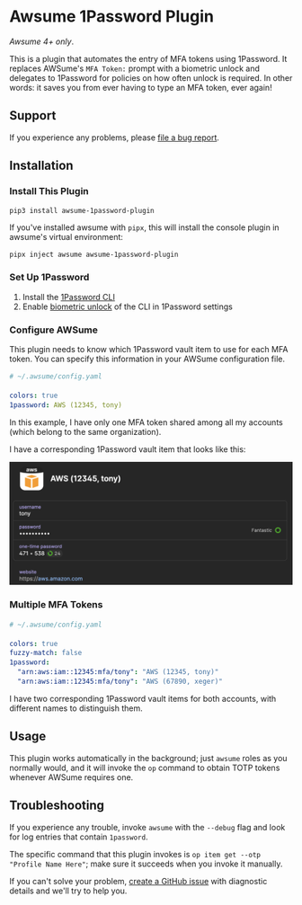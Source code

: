 # Awsume 1Password Plugin

_Awsume 4+ only_.

This is a plugin that automates the entry of MFA tokens using 1Password.
It replaces AWSume's `MFA Token:` prompt with a biometric unlock and delegates to 1Password for policies on how often unlock is required.
In other words: it saves you from ever having to type an MFA token, ever again!

## Support

If you experience any problems, please [file a bug report](https://github.com/xeger/awsume-1password-plugin/issues/new?assignees=xeger&template=bug_report.md).

## Installation

### Install This Plugin

```
pip3 install awsume-1password-plugin
```

If you've installed awsume with `pipx`, this will install the console plugin in awsume's virtual environment:

```
pipx inject awsume awsume-1password-plugin
```

### Set Up 1Password

1. Install the [1Password CLI](https://developer.1password.com/docs/cli)
2. Enable [biometric unlock](https://developer.1password.com/docs/cli/about-biometric-unlock) of the CLI in 1Password settings

### Configure AWSume

This plugin needs to know which 1Password vault item to use for each MFA token. You can specify this information in your AWSume configuration file.

```yaml
# ~/.awsume/config.yaml

colors: true
1password: AWS (12345, tony)
```

In this example, I have only one MFA token shared among all my accounts (which belong to the same organization).

I have a corresponding 1Password vault item that looks like this:


![Example 1Password Item](docs/screenshots/1p-item.png "Example 1Password Item")


### Multiple MFA Tokens

```yaml
# ~/.awsume/config.yaml

colors: true
fuzzy-match: false
1password:
  "arn:aws:iam::12345:mfa/tony": "AWS (12345, tony)"
  "arn:aws:iam::12345:mfa/tony": "AWS (67890, xeger)"
```

I have two corresponding 1Password vault items for both accounts, with different names to distinguish them.

## Usage

This plugin works automatically in the background; just `awsume` roles as you normally would, and it will invoke the `op` command to obtain TOTP tokens whenever AWSume requires one.

## Troubleshooting

If you experience any trouble, invoke `awsume` with the `--debug` flag and look for log entries that contain `1password`.

The specific command that this plugin invokes is `op item get --otp "Profile Name Here"`; make sure it succeeds when you invoke it manually.

If you can't solve your problem, [create a GitHub issue](https://github.com/xeger/awsume-1password-plugin/issues/new) with diagnostic details and we'll try to help you.
